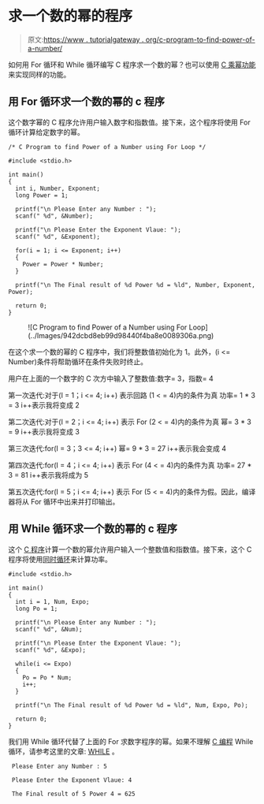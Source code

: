 # 求一个数的幂的程序

> 原文:[https://www . tutorialgateway . org/c-program-to-find-power-of-a-number/](https://www.tutorialgateway.org/c-program-to-find-power-of-a-number/)

如何用 For 循环和 While 循环编写 C 程序求一个数的幂？也可以使用 [C 乘幂功能](https://www.tutorialgateway.org/pow-in-c-programming/)来实现同样的功能。

## 用 For 循环求一个数的幂的 c 程序

这个数字幂的 C 程序允许用户输入数字和指数值。接下来，这个程序将使用 For 循环计算给定数字的幂。

```
/* C Program to find Power of a Number using For Loop */

#include <stdio.h>

int main()
{
  int i, Number, Exponent; 
  long Power = 1;

  printf("\n Please Enter any Number : ");
  scanf(" %d", &Number);

  printf("\n Please Enter the Exponent Vlaue: ");
  scanf(" %d", &Exponent);

  for(i = 1; i <= Exponent; i++)
  {
  	Power = Power * Number;
  }

  printf("\n The Final result of %d Power %d = %ld", Number, Exponent, Power);

  return 0;
}
```

<figure class="wp-block-image">![C Program to find Power of a Number using For Loop](../Images/942dcbd8eb99d98440f4ba8e0089306a.png)</figure>

在这个求一个数的幂的 C 程序中，我们将整数值初始化为 1。此外，(i <= Number)条件将帮助循环在条件失败时终止。

用户在上面的一个数字的 C 次方中输入了整数值:数字= 3，指数= 4

第一次迭代:对于(I = 1；i <= 4; i++)
表示回路 (1 < = 4)内的条件为真
功率= 1 * 3 = 3
i++表示我将变成 2

第二次迭代:对于(I = 2；i <= 4; i++)
表示 For (2 < = 4)内的条件为真
幂= 3 * 3 = 9
i++表示我将变成 3

第三次迭代:for(I = 3；3 <= 4; i++)
幂= 9 * 3 = 27
i++表示我会变成 4

第四次迭代:for(I = 4；i <= 4; i++)
表示 For (4 < = 4)内的条件为真
功率= 27 * 3 = 81
i++表示我将成为 5

第五次迭代:for(I = 5；i <= 4; i++)
表示 For (5 < = 4)内的条件为假。因此，编译器将从 For 循环中出来并打印输出。

## 用 While 循环求一个数的幂的 c 程序

这个 [C 程序](https://www.tutorialgateway.org/c-programming-examples/)计算一个数的幂允许用户输入一个整数值和指数值。接下来，这个 C 程序将使用[同时循环](https://www.tutorialgateway.org/while-loop-in-c/)来计算功率。

```
#include <stdio.h>

int main()
{
  int i = 1, Num, Expo; 
  long Po = 1;

  printf("\n Please Enter any Number : ");
  scanf(" %d", &Num);

  printf("\n Please Enter the Exponent Vlaue: ");
  scanf(" %d", &Expo);

  while(i <= Expo)
  {
  	Po = Po * Num;
  	i++;
  }

  printf("\n The Final result of %d Power %d = %ld", Num, Expo, Po);

  return 0;
}
```

我们用 While 循环代替了上面的 For 求数字程序的幂。如果不理解 [C 编程](https://www.tutorialgateway.org/c-programming/) While 循环，请参考这里的文章: [WHILE](https://www.tutorialgateway.org/while-loop-in-c/) 。

```
 Please Enter any Number : 5

 Please Enter the Exponent Vlaue: 4

 The Final result of 5 Power 4 = 625
```